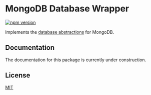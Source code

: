 # MongoDB Database Wrapper

[![npm version](https://badge.fury.io/js/@nmshd%2fdb-mongo.svg)](https://www.npmjs.com/package/@nmshd/db-mongo)

Implements the [database abstractions](https://www.npmjs.com/package/@nmshd/db-abstractions) for MongoDB.

## Documentation

The documentation for this package is currently under construction.

## License

[MIT](LICENSE)
